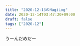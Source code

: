 ```yaml
---
title: "2020-12-13のNagiLog"
date: 2020-12-14T03:47:20+09:00
draft: false
tags: ["2020-12"]
---
```


うーんだめだー